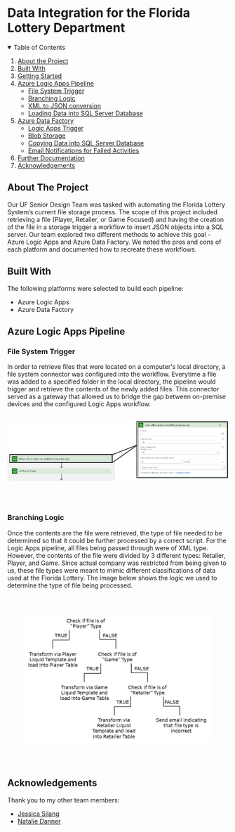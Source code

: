# Data Integration for the Florida Lottery Department

<!-- TABLE OF CONTENTS -->
<!-- TABLE OF CONTENTS -->
<details open="open">
  <summary>Table of Contents</summary>
  <ol>
    <li><a href="#about-the-project">About the Project</a></li>
    <li><a href="#built-with">Built With</a></li>
    <li><a href="#getting-started">Getting Started</a></li>
    <li><a href="#azure-logic-apps-pipeline">Azure Logic Apps Pipeline</a>
        <ul>
          <li><a href="#file-system-trigger">File System Trigger</a></li>
          <li><a href="#branching-logic">Branching Logic</a></li>
          <li><a href="#xml-to-json-conversion">XML to JSON conversion</a></li>
          <li><a href="#loading-entries-into-SQL-Server-database">Loading Data into SQL Server Database</a></li>
      </ul>
    </li>
    <li><a href="#azure-data-factory">Azure Data Factory</a>
        <ul>
          <li><a href="#logic-apps-trigger">Logic Apps Trigger</a></li>
          <li><a href="#blob-storage">Blob Storage</a></li>
          <li><a href="#copying-data-into-SQL-Server-Database">Copying Data into SQL Server Database</a></li>
          <li><a href="#email-notifications-for-failed-activities">Email Notifications for Failed Activities</a></li>
      </ul>
    </li>
    <li><a href="#further-documentation">Further Documentation</a></li>
    <li><a href="#acknowledgements">Acknowledgements</a></li>
  </ol>
</details>

<!-- ABOUT THE PROJECT -->
## About The Project

Our UF Senior Design Team was tasked with automating the Florida Lottery System’s current file storage process. The scope of this project included retrieving a file (Player, Retailer, or Game Focused) and having the creation of the file in a storage trigger a workflow to insert JSON objects into a SQL server. Our team explored two different methods to achieve this goal - Azure Logic Apps and Azure Data Factory. We noted the pros and cons of each platform and documented how to recreate these workflows.

<!-- BUILT WITH -->
## Built With

The following platforms were selected to build each pipeline:
* Azure Logic Apps
* Azure Data Factory

<!-- AZURE LOGIC APPS -->
## Azure Logic Apps Pipeline

<!-- FILE SYSTEM TRIGGER -->
### File System Trigger

In order to retrieve files that were located on a computer's local directory, a file system connector was configured into the workflow. Everytime a file was added to a specified folder in the local directory, the pipeline would trigger and retrieve the contents of the newly added files. This connector served as a gateway that allowed us to bridge the gap between on-premise devices and the configured Logic Apps workflow.
<br><br>
<kbd>
    <p alight="center">
      <img src="https://github.com/nicholasgonzalez1/Data_Integration_FLD/blob/main/images/file_system_trigger.png?raw=true" width="700">
    </p>
</kbd><br><br>

### Branching Logic

Once the contents are the file were retrieved, the type of file needed to be determined so that it could be further processed by a correct script. For the Logic Apps pipeline, all files being passed through were of XML type. However, the contents of the file were divided by 3 different types: Retailer, Player, and Game. Since actual company was restricted from being given to us, these file types were meant to mimic different classifications of data used at the Florida Lottery. The image below shows the logic we used to determine the type of file being processed.

<br><br>
<kbd>
  <figure>
<img src="https://github.com/nicholasgonzalez1/Data_Integration_FLD/blob/main/images/branching_logic.png?raw=true" width="700">
  </figure>
</kbd><br><br>


<!-- ACKNOWLEDGEMENTS -->
## Acknowledgements
Thank you to my other team members:
* [Jessica Silang](https://www.linkedin.com/in/jessica-silang/)
* [Natalie Danner](https://www.linkedin.com/in/natalie-danner-166a97165/)
